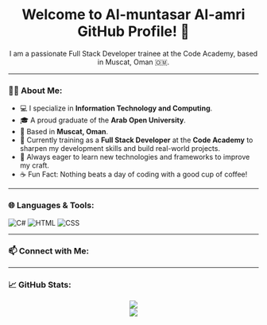 <h1 align="center">Welcome to Al-muntasar Al-amri GitHub Profile! 👋</h1>

<p align="center">
  I am a passionate Full Stack Developer trainee at the Code Academy, based in Muscat, Oman 🇴🇲.
</p>

---

### 👨‍💻 About Me:
- 💻 I specialize in **Information Technology and Computing**.
- 🎓 A proud graduate of the **Arab Open University**.
- 📍 Based in **Muscat, Oman**.
- 🚀 Currently training as a **Full Stack Developer** at the **Code Academy** to sharpen my development skills and build real-world projects.
- 🧠 Always eager to learn new technologies and frameworks to improve my craft.
- ☕ Fun Fact: Nothing beats a day of coding with a good cup of coffee!

---

### 🌐 Languages & Tools:

![C#](https://img.shields.io/badge/C%23-239120?style=for-the-badge&logo=c-sharp&logoColor=white)
![HTML](https://img.shields.io/badge/HTML5-E34F26?style=for-the-badge&logo=html5&logoColor=white)
![CSS](https://img.shields.io/badge/CSS3-1572B6?style=for-the-badge&logo=css3&logoColor=white)

---

### 📫 Connect with Me:

<!-- Uncomment and edit these lines when your links are ready -->
<!-- [![LinkedIn](https://img.shields.io/badge/LinkedIn-0077B5?style=for-the-badge&logo=linkedin&logoColor=white)](https://linkedin.com/in/YOUR_USERNAME) -->
<!-- [![Telegram](https://img.shields.io/badge/Telegram-0088cc?style=for-the-badge&logo=telegram&logoColor=white)](https://t.me/YOUR_USERNAME) -->

---

### 📈 GitHub Stats:

<p align="center">
  <img src="https://github-readme-stats.vercel.app/api?username=Almuntasar25&show_icons=true&theme=tokyonight" />
  <br/>
  <img src="https://github-readme-streak-stats.herokuapp.com/?user=Almuntasar25&theme=tokyonight" />
</p>
